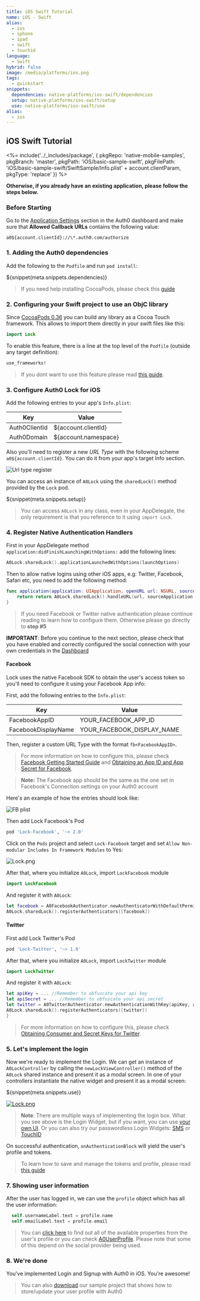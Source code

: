 ```yaml
---
title: iOS Swift Tutorial
name: iOS - Swift
alias:
  - ios
  - iphone
  - ipad
  - swift
  - touchid
language:
  - Swift
hybrid: false
image: /media/platforms/ios.png
tags:
  - quickstart
snippets:
  dependencies: native-platforms/ios-swift/dependencies
  setup: native-platforms/ios-swift/setup
  use: native-platforms/ios-swift/use
alias:
  - ios
---
```


## iOS Swift Tutorial

<%= include('../_includes/package', {
  pkgRepo: 'native-mobile-samples',
  pkgBranch: 'master',
  pkgPath: 'iOS/basic-sample-swift',
  pkgFilePath: 'iOS/basic-sample-swift/SwiftSample/Info.plist' + account.clientParam,
  pkgType: 'replace'
}) %>

**Otherwise, if you already have an existing application, please follow the steps below.**
### Before Starting

<div class="setup-callback">
<p>Go to the <a href="${uiAppSettingsURL}">Application Settings</a> section in the Auth0 dashboard and make sure that <b>Allowed Callback URLs</b> contains the following value:</p>

<pre><code>a0${account.clientId}://\*.auth0.com/authorize</pre></code>
</div>

### 1. Adding the Auth0 dependencies

Add the following to the `Podfile` and run `pod install`:

${snippet(meta.snippets.dependencies)}

> If you need help installing CocoaPods, please check this [guide](http://guides.cocoapods.org/using/getting-started.html)

### 2. Configuring your Swift project to use an ObjC library

Since [CocoaPods 0.36](http://blog.cocoapods.org/CocoaPods-0.36/) you can build any library as a Cocoa Touch framework. This allows to import them directly in your swift files like this:

```swift
import Lock
```

To enable this feature, there is a line at the top level of the `Podfile` (outside any target definition):

```ruby
use_frameworks!
```

> If you dont want to use this feature please read [this guide](/libraries/lock-ios/swift).

### 3. Configure Auth0 Lock for iOS

Add the following entries to your app's `Info.plist`:

<table class="table">
  <thead>
    <tr>
      <th>Key</th>
      <th>Value</th>
    </tr>
  </thead>
  <tr>
    <td>Auth0ClientId</td>
    <td>${account.clientId}</td>
  </tr>
  <tr>
    <td>Auth0Domain</td>
    <td>${account.namespace}</td>
  </tr>
</table>

Also you'll need to register a new _URL Type_ with the following scheme
`a0${account.clientId}`. You can do it from your app's target Info section.

![Url type register](https://cloudup.com/cwoiCwp7ZfA+)

You can access an instance of `A0Lock` using the `sharedLock()` method provided by the `Lock` pod.

${snippet(meta.snippets.setup)}

> You can access `A0Lock` in any class, even in your AppDelegate, the only requirement is that you reference to it using `import Lock`.

### 4. Register Native Authentication Handlers

First in your AppDelegate method `application:didFinishLaunchingWithOptions:` add the following lines:

```swift
A0Lock.sharedLock().applicationLaunchedWithOptions(launchOptions)
```

Then to allow native logins using other iOS apps, e.g: Twitter, Facebook, Safari etc, you need to add the following method:

```swift
func application(application: UIApplication, openURL url: NSURL, sourceApplication: String?, annotation: AnyObject?) -> Bool {
    return return A0Lock.sharedLock().handleURL(url, sourceApplication: sourceApplication)
}
```

> If you need Facebook or Twitter native authentication please continue reading to learn how to configure them. Otherwise please go directly to __step #5__

**IMPORTANT**: Before you continue to the next section, please check that you have enabled and correctly configured the social connection with your own credentials in the [Dashboard](${uiURL}/#/connections/social)

#### Facebook

Lock uses the native Facebook SDK to obtain the user's access token so you'll need to configure it using your Facebook App info:

First, add the following entries to the `Info.plist`:

<table class="table">
  <thead>
    <tr>
      <th>Key</th>
      <th>Value</th>
    </tr>
  </thead>
  <tr>
    <td>FacebookAppID</td>
    <td>YOUR_FACEBOOK_APP_ID</td>
  </tr>
  <tr>
    <td>FacebookDisplayName</td>
    <td>YOUR_FACEBOOK_DISPLAY_NAME</td>
  </tr>
</table>

Then, register a custom URL Type with the format `fb<FacebookAppID>`.

> For more information on how to configure this, please check [Facebook Getting Started Guide](https://developers.facebook.com/docs/ios/getting-started) and [Obtaining an App ID and App Secret for Facebook](/connections/social/facebook).

> **Note:** The Facebook app should be the same as the one set in Facebook's Connection settings on your Auth0 account

Here's an example of how the entries should look like:

![FB plist](https://cloudup.com/cYOWHbPp8K4+)

Then add Lock Facebook's Pod

```ruby
pod 'Lock-Facebook', '~> 2.0'
```

Click on the `Pods` project and select `Lock-Facebook` target and set `Allow Non-modular Includes In Framework Modules` to Yes:

![Lock.png](/media/articles/native-platforms/ios-swift/Facebook-Config-Screenshot.png)

After that, where you initialize `A0Lock`, import `LockFacebook` module

```swift
import LockFacebook
```

And register it with `A0Lock`:

```swift
let facebook = A0FacebookAuthenticator.newAuthenticatorWithDefaultPermissions()
A0Lock.sharedLock().registerAuthenticators([facebook])
```

#### Twitter

First add Lock Twitter's Pod

```ruby
pod 'Lock-Twitter', '~> 1.0'
```

After that, where you initialize `A0Lock`, import `LockTwitter` module

```swift
import LockTwitter
```

And register it with `A0Lock`:

```swift
let apiKey = ... //Remember to obfuscate your api key
let apiSecret = ... //Remember to obfuscate your api secret
let twitter = A0TwitterAuthenticator.newAuthenticationWithKey(apiKey, andSecret:apiSecret)
A0Lock.sharedLock().registerAuthenticators([twitter])
}
```

> For more information on how to configure this, please check [Obtaining Consumer and Secret Keys for Twitter](/connections/social/twitter).

### 5. Let's implement the login
Now we're ready to implement the Login. We can get an instance of `A0LockController` by calling the `newLockViewController()` method of the `A0Lock` shared instance and present it as a modal screen. In one of your controllers instantiate the native widget and present it as a modal screen:

${snippet(meta.snippets.use)}

[![Lock.png](/media/articles/native-platforms/ios-swift/Lock-Widget-Screenshot.png)](https://auth0.com)

> **Note**: There are multiple ways of implementing the login box. What you see above is the Login Widget, but if you want, you can use [your own UI](/libraries/lock-ios/use-your-own-ui).
> Or you can also try our passwordless Login Widgets: [SMS](/libraries/lock-ios#sms) or [TouchID](/libraries/lock-ios#touchid)

On successful authentication, `onAuthenticationBlock` will yield the user's profile and tokens.

> To learn how to save and manage the tokens and profile, please read [this guide](/libraries/lock-ios/save-and-refresh-jwt-tokens)

### 7. Showing user information

After the user has logged in, we can use the `profile` object which has all the user information:

```swift
  self.usernameLabel.text = profile.name
  self.emailLabel.text = profile.email
```

> You can [click here](/user-profile) to find out all of the available properties from the user's profile or you can check [A0UserProfile](https://github.com/auth0/Lock.iOS-OSX/blob/master/Pod/Classes/Core/A0UserProfile.h). Please note that some of this depend on the social provider being used.

### 8. We're done

You've implemented Login and Signup with Auth0 in iOS. You're awesome!

> You can also <a href="/native-mobile-samples/master/create-package?path=iOS/profile-sample-swift&type=replace&filePath=iOS/profile-sample-swift/ProfileSample/Info.plist${account.clientParam}">download</a> our sample project that shows how to store/update your user profile with Auth0
